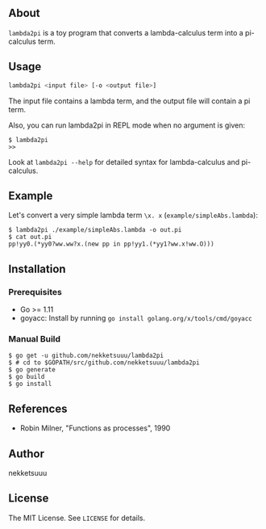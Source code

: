 ## About

`lambda2pi` is a toy program that converts a lambda-calculus term into a pi-calculus term.

## Usage

```sh
lambda2pi <input file> [-o <output file>]
```

The input file contains a lambda term, and the output file will contain a pi term.

Also, you can run lambda2pi in REPL mode when no argument is given:

```sh-session
$ lambda2pi
>> 
```

Look at `lambda2pi --help` for detailed syntax for lambda-calculus and pi-calculus.

## Example

Let's convert a very simple lambda term `\x. x` (`example/simpleAbs.lambda`):

```sh-session
$ lambda2pi ./example/simpleAbs.lambda -o out.pi
$ cat out.pi
pp!yy0.(*yy0?ww.ww?x.(new pp in pp!yy1.(*yy1?ww.x!ww.O)))
```

## Installation

### Prerequisites

* Go >= 1.11
* goyacc: Install by running `go install golang.org/x/tools/cmd/goyacc`

### Manual Build

```sh-session
$ go get -u github.com/nekketsuuu/lambda2pi
$ # cd to $GOPATH/src/github.com/nekketsuuu/lambda2pi
$ go generate
$ go build
$ go install
```

## References

* Robin Milner, "Functions as processes", 1990

## Author

nekketsuuu

## License

The MIT License. See `LICENSE` for details.
